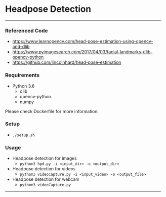 # Headpose Detection
---
### Referenced Code
* https://www.learnopencv.com/head-pose-estimation-using-opencv-and-dlib
* https://www.pyimagesearch.com/2017/04/03/facial-landmarks-dlib-opencv-python
* https://github.com/lincolnhard/head-pose-estimation

### Requirements
* Python 3.6
  * dlib
  * opencv-python
  * numpy

Please check Dockerfile for more information.

### Setup
* `./setup.sh`

### Usage
* Headpose detection for images
  * `python3 hpd.py -i <input_dir> -o <output_dir>`
* Headpose detection for videos
  * `python3 videoCapture.py -i <input_video> -o <output_file>`
* Headpose detection for webcam
  * `python3 videoCapture.py`
---
